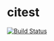 # citest
[![Build Status](https://travis-ci.org/irving-genvis/citest.svg?branch=master)](https://travis-ci.org/irving-genvis/citest)
